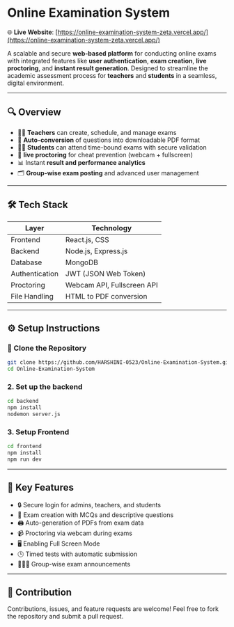 # Online Examination System

🌐 **Live Website**: [https://online-examination-system-zeta.vercel.app/](https://online-examination-system-zeta.vercel.app/)


A scalable and secure **web-based platform** for conducting online exams with integrated features like **user authentication**, **exam creation**, **live proctoring**, and **instant result generation**. Designed to streamline the academic assessment process for **teachers** and **students** in a seamless, digital environment.

---

## 🔍 Overview

- 👩‍🏫 **Teachers** can create, schedule, and manage exams  
- 📄 **Auto-conversion** of questions into downloadable PDF format  
- 👨‍🎓 **Students** can attend time-bound exams with secure validation  
- 🧠 **live proctoring** for cheat prevention (webcam + fullscreen)  
- 📊 Instant **result and performance analytics**  
- 🗂 **Group-wise exam posting** and advanced user management  

---

## 🛠 Tech Stack

| Layer         | Technology                    |
|---------------|-------------------------------|
| Frontend      | React.js, CSS                 |
| Backend       | Node.js, Express.js           |
| Database      | MongoDB                       |
| Authentication| JWT (JSON Web Token)          |
| Proctoring    | Webcam API, Fullscreen API    |
| File Handling | HTML to PDF conversion        |

---

## ⚙️ Setup Instructions

### 🔧 Clone the Repository
```bash
git clone https://github.com/HARSHINI-0523/Online-Examination-System.git
cd Online-Examination-System
```

### 2. Set up the backend
```bash
cd backend
npm install
nodemon server.js
```

### 3. Setup Frontend
```bash
cd frontend
npm install
npm run dev
```

---

## 🔐 Key Features
- 🔒 Secure login for admins, teachers, and students
- 📝 Exam creation with MCQs and descriptive questions
- 🖨 Auto-generation of PDFs from exam data
- 📹 Proctoring via webcam during exams
- 🖥️ Enabling Full Screen Mode
- 🕒 Timed tests with automatic submission
- 🧑‍🤝‍🧑 Group-wise exam announcements

---

## 🤝 Contribution
Contributions, issues, and feature requests are welcome!
Feel free to fork the repository and submit a pull request.
